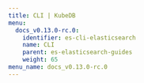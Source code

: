 ```yaml
---
title: CLI | KubeDB
menu:
  docs_v0.13.0-rc.0:
    identifier: es-cli-elasticsearch
    name: CLI
    parent: es-elasticsearch-guides
    weight: 65
menu_name: docs_v0.13.0-rc.0
---
```


